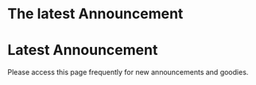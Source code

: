 # The latest Announcement

# Latest Announcement

Please access this page frequently for new announcements and goodies. 

